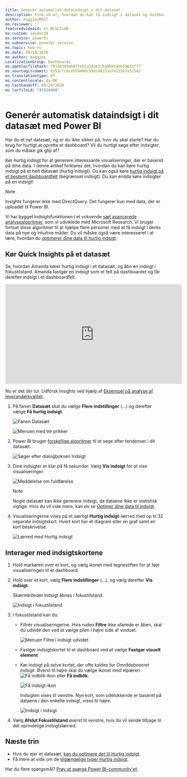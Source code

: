 ```yaml
---
title: Generér automatisk dataindsigt i dit datasæt
description: Find ud af, hvordan du kan få indsigt i datasæt og dashboardfelter.
author: maggiesMSFT
ms.reviewer: ''
featuredvideoid: et_MLSL2sA8
ms.custom: seodec18
ms.service: powerbi
ms.subservice: powerbi-service
ms.topic: how-to
ms.date: 09/28/2020
ms.author: maggies
LocalizationGroup: Dashboards
ms.openlocfilehash: 79148389a697feb2a3d2e2cba0b919eb59632ff7
ms.sourcegitcommit: d153cfc0ce559480c53ec48153a7e131b7a31542
ms.translationtype: HT
ms.contentlocale: da-DK
ms.lasthandoff: 09/29/2020
ms.locfileid: "91524460"
---
```

# <a name="generate-data-insights-on-your-dataset-automatically-with-power-bi"></a>Generér automatisk dataindsigt i dit datasæt med Power BI
Har du et nyt datasæt, og er du ikke sikker på, hvor du skal starte?  Har du brug for hurtigt at oprette et dashboard?  Vil du hurtigt søge efter indsigter, som du måske gik glip af?

Kør hurtig indsigt for at generere interessante visualiseringer, der er baseret på dine data. I denne artikel forklares det, hvordan du kan køre hurtig indsigt på et helt datasæt (hurtig indsigt). Du kan også køre [hurtig indsigt på et bestemt dashboardfelt](../consumer/end-user-insights.md) (begrænset indsigt). Du kan endda køre indsigter på en indsigt!

> [!NOTE]
> Insights fungerer ikke med DirectQuery. Det fungerer kun med data, der er uploadet til Power BI.
> 

Vi har bygget indsigtsfunktionen i et voksende [sæt avancerede analysealgoritmer](../consumer/end-user-insight-types.md), som vi udviklede med Microsoft Research. Vi bruger fortsat disse algoritmer til at hjælpe flere personer med at få indsigt i deres data på nye og intuitive måder. Du vil måske også være interesseret i at lære, hvordan du [optimerer dine data til hurtig indsigt](service-insights-optimize.md).

## <a name="run-quick-insights-on-a-dataset"></a>Kør Quick Insights på et datasæt
Se, hvordan Amanda kører hurtig indsigt i et datasæt, og åbn en indsigt i fokustilstand. Amanda fastgør en indsigt som et felt på dashboardet og får derefter indsigt i et dashboardfelt.

<iframe width="560" height="315" src="https://www.youtube.com/embed/et_MLSL2sA8" frameborder="0" allowfullscreen></iframe>


Nu er det din tur. Udforsk Insights ved hjælp af [Eksempel på analyse af leverandørkvalitet](sample-supplier-quality.md).

1. På fanen **Datasæt** skal du vælge **Flere indstillinger** (...) og derefter vælge **Få hurtig indsigt**.
   
    ![Fanen Datasæt](media/service-insights/power-bi-ellipses.png)
   
    ![Menuen med tre prikker](media/service-insights/power-bi-tab.png)
2. Power BI bruger [forskellige algoritmer](../consumer/end-user-insight-types.md) til at søge efter tendenser i dit datasæt.
   
    ![Søger efter dialogboksen Indsigt](media/service-insights/pbi_autoinsightssearching.png)
3. Dine indsigter er klar på få sekunder.  Vælg **Vis indsigt** for at vise visualiseringer.
   
    ![Meddelelse om fuldførelse](media/service-insights/pbi_autoinsightsuccess.png)
   
    > [!NOTE]
    > Nogle datasæt kan ikke generere indsigt, da dataene ikke er statistisk vigtige.  Hvis du vil vide mere, kan du se [Optimer dine data til indsigt](service-insights-optimize.md).
    > 
    
4. Visualiseringerne vises på et særligt **Hurtig indsigt**-lærred med op til 32 separate indsigtskort. Hvert kort har et diagram eller en graf samt en kort beskrivelse.
   
    ![Lærred med Hurtig indsigt](media/service-insights/power-bi-insights.png)

## <a name="interact-with-the-insight-cards"></a>Interager med indsigtskortene

1. Hold markøren over et kort, og vælg ikonet med tegnestiften for at føje visualiseringen til et dashboard.

2. Hold over et kort, vælg **Flere indstillinger** (...), og vælg derefter **Vis indsigt**. 

    Skærmbilledet Indsigt åbnes i fokustilstand.
   
    ![Indsigt i fokustilstand](media/service-insights/power-bi-insight-focus.png)
3. I fokustilstand kan du:
   
   * Filtrér visualiseringerne. Hvis ruden **Filtre** ikke allerede er åben, skal du udvide den ved at vælge pilen i højre side af vinduet.

       ![Menuen Filtre i Indsigt udvidet](media/service-insights/power-bi-insights-filter-new.png)
   * Fastgør indsigtskortet til et dashboard ved at vælge **Fastgør visuelt element**.
   * Kør indsigt på selve kortet, der ofte kaldes for *Områdebaseret indsigt*. Øverst til højre skal du vælge ikonet med elpæren ![Få indblik-ikon](media/service-insights/power-bi-bulb-icon.png) eller **Få indblik**.
     
       ![Få indsigt-ikon](media/service-insights/pbi-autoinsights-tile.png)
     
     Indsigten vises til venstre. Nye kort, som udelukkende er baseret på dataene i den enkelte indsigt, vises til højre.
     
       ![Indsigt i indsigt](media/service-insights/power-bi-insights-on-insights-new.png)
4. Vælg **Afslut Fokustilstand** øverst til venstre, hvis du vil vende tilbage til det oprindelige indsigtslærred.

## <a name="next-steps"></a>Næste trin
- Hvis du ejer et datasæt, [kan du optimere det til Hurtig indsigt](service-insights-optimize.md).
- Få mere at vide om de [tilgængelige typer Hurtig indsigt](../consumer/end-user-insight-types.md).

Har du flere spørgsmål? [Prøv at spørge Power BI-community'et](https://community.powerbi.com/).
